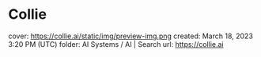 # Collie

cover: https://collie.ai/static/img/preview-img.png
created: March 18, 2023 3:20 PM (UTC)
folder: AI Systems / AI | Search
url: https://collie.ai